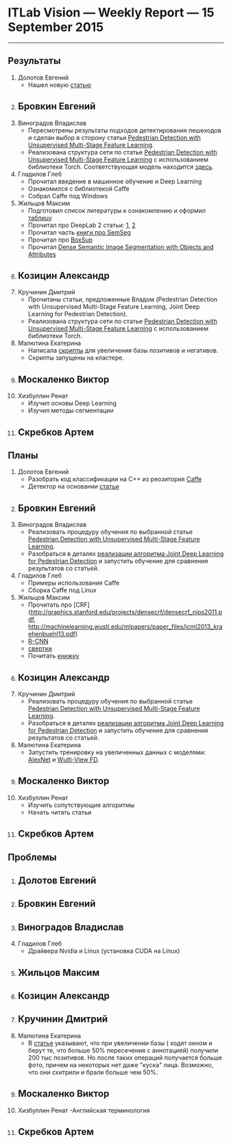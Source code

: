 ﻿# ITLab Vision — Weekly Report — 15 September 2015

----------------

## Результаты

  1. Долотов Евгений
     - Нашел новую [статью](http://arxiv.org/pdf/1508.04389.pdf)
  1. Бровкин Евгений
     -
  1. Виноградов Владислав
     - Пересмотрены результаты подходов детектирования пешеходов и сделан выбор в сторону статьи [Pedestrian Detection with Unsupervised Multi-Stage Feature Learning](http://cs.nyu.edu/~sermanet/papers/sermanet-cvpr-13.pdf).
     - Реализована структура сети по статье [Pedestrian Detection with Unsupervised Multi-Stage Feature Learning](http://cs.nyu.edu/~sermanet/papers/sermanet-cvpr-13.pdf) с использованием библиотеки Torch. Соответствующая модель находится [здесь](https://github.com/ITLab-Vision/pedestrian-detection/blob/master/unsup-conv-net/model.lua).
  1. Гладилов Глеб
     - Прочитал введение в машинное обучение и Deep Learning
     - Ознакомился с библиотекой Caffe
     - Собрал Сaffe под Windows
  1. Жильцов Максим
     - Подготовил список литературы к ознакомлению и оформил [таблицу](https://docs.google.com/spreadsheets/d/1KKh09EpOMzcag-oXuLhEN850g1efXKFEile5CznVSSo)
     - Прочитал про DeepLab 2 статьи: [1](http://arxiv.org/pdf/1412.7062v3.pdf), [2](http://arxiv.org/pdf/1502.02734.pdf)
     - Прочитал часть [книги про SemSeg](http://oai.dtic.mil/oai/oai?verb=getRecord&metadataPrefix=html&identifier=ADA083283)
     - Прочитал про [BoxSup](http://arxiv.org/pdf/1503.01640.pdf)
     - Прочитал [Dense Semantic Image Segmentation with Objects and Attributes](http://www.cv-foundation.org/openaccess/content_cvpr_2014/papers/Zheng_Dense_Semantic_Image_2014_CVPR_paper.pdf)
  1. Козицин Александр
     -
  1. Кручинин Дмитрий
     - Прочитаны статьи, предложенные Владом (Pedestrian Detection with Unsupervised Multi-Stage Feature Learning, Joint Deep Learning for Pedestrian Detection).
     - Реализована структура сети по статье [Pedestrian Detection with Unsupervised Multi-Stage Feature Learning](http://cs.nyu.edu/~sermanet/papers/sermanet-cvpr-13.pdf) с использованием библиотеки Torch.
  1. Малютина Екатерина
     - Написала [скрипты](https://github.com/ITLab-Vision/DNN_based_detection/pull/9) для увеличения базы позитивов и негативов.
     - Скрипты запущены на кластере.
  1. Москаленко Виктор
     -
  1. Хизбуллин Ренат
     - Изучил основы Deep Learning
     - Изучил методы сегментации
  1. Скребков Артем
     -

## Планы

  1. Долотов Евгений
     - Разобрать код классификации на C++ из реозитория [Caffe](https://github.com/BVLC/caffe/tree/master/examples/cpp_classification)
     - Детектор на основании [статьи](http://arxiv.org/pdf/1502.02766.pdf)
  1. Бровкин Евгений
     -
  1. Виноградов Владислав
     - Реализовать процедуру обучения по выбранной статье [Pedestrian Detection with Unsupervised Multi-Stage Feature Learning](http://cs.nyu.edu/~sermanet/papers/sermanet-cvpr-13.pdf).
     - Разобраться в деталях [реализации алгоритма Joint Deep Learning for Pedestrian Detection](http://www.ee.cuhk.edu.hk/~wlouyang/projects/ouyangWiccv13Joint/index.html) и запустить обучение для сравнения результатов со статьей.
  1. Гладилов Глеб
     - Примеры использования Caffe
     - Сборка Caffe под Linux
  1. Жильцов Максим
     - Прочитать про [CRF](http://graphics.stanford.edu/projects/densecrf/densecrf_nips2011.pdf, http://machinelearning.wustl.edu/mlpapers/paper_files/icml2013_kraehenbuehl13.pdf)
     - [R-CNN](http://arxiv.org/pdf/1311.2524.pdf)
     - [свертки](http://habrahabr.ru/company/nordavind/blog/253859/)
     - Почитать [книжку](http://oai.dtic.mil/oai/oai?verb=getRecord&metadataPrefix=html&identifier=ADA083283)
  1. Козицин Александр
     -
  1. Кручинин Дмитрий
     - Реализовать процедуру обучения по выбранной статье [Pedestrian Detection with Unsupervised Multi-Stage Feature Learning](http://cs.nyu.edu/~sermanet/papers/sermanet-cvpr-13.pdf).
     - Разобраться в деталях [реализации алгоритма Joint Deep Learning for Pedestrian Detection](http://www.ee.cuhk.edu.hk/~wlouyang/projects/ouyangWiccv13Joint/index.html) и запустить обучение для сравнения результатов со статьей.
  1. Малютина Екатерина
     - Запустить тренировку на увеличенных данных с моделями: [AlexNet](https://github.com/DolotovEvgeniy/face-detection-model/blob/master/bvlc_alexnet/train_val.prototxt) и [Wulti-View FD](https://github.com/DolotovEvgeniy/face-detection-model/blob/master/ddfd_alexnet/conv_train_val.prototxt).
  1. Москаленко Виктор
     -
  1. Хизбуллин Ренат
     - Изучить сопутствующие алгоритмы
     - Начать читать статьи
  1. Скребков Артем
     -

## Проблемы

  1. Долотов Евгений
     -
  1. Бровкин Евгений
     -
  1. Виноградов Владислав
     -
  1. Гладилов Глеб
     - Драйвера Nvidia и Linux (установка CUDA на Linux)
  1. Жильцов Максим
     -
  1. Козицин Александр
     -
  1. Кручинин Дмитрий
     -
  1. Малютина Екатерина
     - В [статье](http://arxiv.org/pdf/1502.02766.pdf) указывают, что при увеличении базы ( ходят окном и берут те, что больше 50% пересечения с аннотацией) получили 200 тыс позитивов. Но после таких операций получается больше фото, причем на некоторых нет даже "куска" лица. Возможно, что они схитрили и брали больше чем 50%. 
  1. Москаленко Виктор
     -
  1. Хизбуллин Ренат
     -Английская терминология
  1. Скребков Артем
     -
